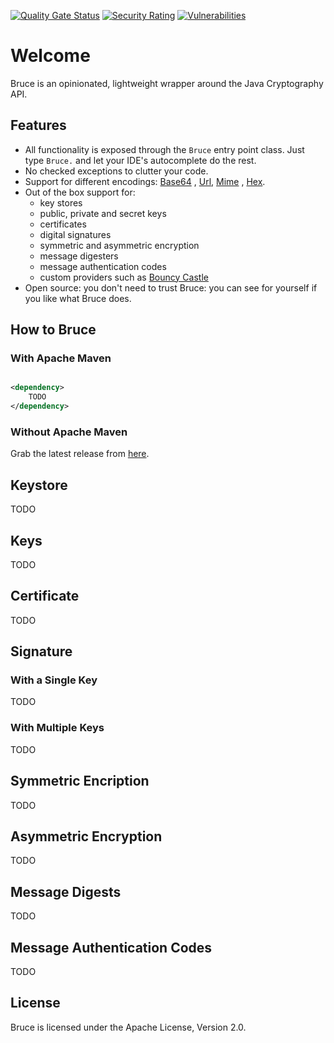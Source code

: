 [![Quality Gate Status](https://sonarcloud.io/api/project_badges/measure?project=mcaserta_bruce&metric=alert_status)](https://sonarcloud.io/dashboard?id=mcaserta_bruce)
[![Security Rating](https://sonarcloud.io/api/project_badges/measure?project=mcaserta_bruce&metric=security_rating)](https://sonarcloud.io/dashboard?id=mcaserta_bruce)
[![Vulnerabilities](https://sonarcloud.io/api/project_badges/measure?project=mcaserta_bruce&metric=vulnerabilities)](https://sonarcloud.io/dashboard?id=mcaserta_bruce)

# Welcome

Bruce is an opinionated, lightweight wrapper around the Java Cryptography API.

## Features

- All functionality is exposed through the `Bruce` entry point class. Just type `Bruce.` and let your IDE's autocomplete
  do the rest.
- No checked exceptions to clutter your code.
- Support for different encodings: [Base64](https://en.wikipedia.org/wiki/Base64)
  , [Url](https://en.wikipedia.org/wiki/Percent-encoding), [Mime](https://en.wikipedia.org/wiki/MIME)
  , [Hex](https://en.wikipedia.org/wiki/Hexadecimal).
- Out of the box support for:
    - key stores
    - public, private and secret keys
    - certificates
    - digital signatures
    - symmetric and asymmetric encryption
    - message digesters
    - message authentication codes
    - custom providers such as [Bouncy Castle](https://www.bouncycastle.org/java.html)
- Open source: you don't need to trust Bruce: you can see for yourself if you like what Bruce does.

## How to Bruce

### With Apache Maven

```xml

<dependency>
    TODO
</dependency>
```

### Without Apache Maven

Grab the latest release from [here](TODO).

## Keystore

TODO

## Keys

TODO

## Certificate

TODO

## Signature

### With a Single Key

TODO

### With Multiple Keys

TODO

## Symmetric Encription

TODO

## Asymmetric Encryption

TODO

## Message Digests

TODO

## Message Authentication Codes

TODO

## License

Bruce is licensed under the Apache License, Version 2.0.
